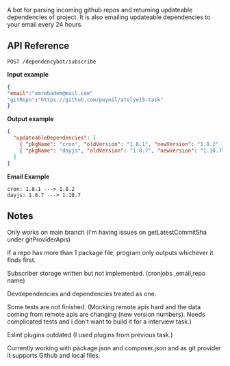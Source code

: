 A bot for parsing incoming github repos and returning updateable dependencies of project. It is also emailing updateable dependencies to your email every 24 hours.

## API Reference

`POST /dependencybot/subscribe`

**Input example**

```json
{
"email":"emrebadem@mail.com"
"gitRepo":"https://github.com/peymil/atolye15-task"
}
```

**Output example**

```json
{
  "updateableDependencies": [
    { "pkgName": "cron", "oldVersion": "1.8.1", "newVersion": "1.8.2" },
    { "pkgName": "dayjs", "oldVersion": "1.8.7", "newVersion": "1.10.7" }
  ]
}
```

**Email Example**

```
cron: 1.8.1 ---> 1.8.2
dayjs: 1.8.7 ---> 1.10.7
```

## Notes

Only works on main branch (i'm having issues on getLatestCommitSha under gitProviderApis)

If a repo has more than 1 package file, program only outputs whichever it finds first.

Subscriber storage written but not implemented. (cronjobs ,email,repo name)

Devdependencies and dependencies treated as one.

Some tests are not finished. (Mocking remote apis hard and the data coming from remote apis are changing (new version numbers). Needs complicated tests and i don't want to build it for a interview task.)

Eslint plugins outdated (I used plugins from previous task.)

Currently working with package.json and composer.json and as git provider it supports Github and local files.
